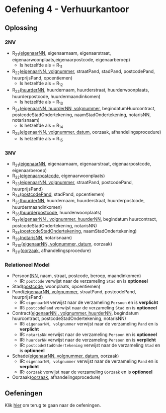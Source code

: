 # Oefening 4 - Verhuurkantoor

## Oplossing
### 2NV

- R<sub>21</sub>(<ins>eigenaarNN</ins>, eigenaarnaam, eigenaarstraat, eigenaarwoonplaats,eigenaarpostcode, eigenaarberoep)
    - Is hetzelfde als = R<sub>11</sub>
- R<sub>22</sub>(<ins>eigenaarNN, volgnummer</ins>, straatPand, stadPand, postcodePand, huurprijsPand, opcentiemen)
    - Is hetzelfde als = R<sub>12</sub>
- R<sub>23</sub>(<ins>huurderNN</ins>, huurdernaam, huurderstraat, huurderwoonplaats, huurderpostcode, huurdermaandinkomen)
    - Is hetzelfde als = R<sub>13</sub>
- R<sub>24</sub>(<ins>eigenaarNN, huurderNN, volgnummer</ins>, begindatumHuurcontract, postcodeStadOndertekening, naamStadOndertekening, notarisNN, notarisnaam)
    - Is hetzelfde als = R<sub>14</sub>
- R<sub>25</sub>(<ins>eigenaarNN, volgnummer, datum</ins>, oorzaak, afhandelingsprocedure)
    - Is hetzelfde als = R<sub>15</sub>

### 3NV
- R<sub>31</sub>(<ins>eigenaarNN</ins>, eigenaarnaam, eigenaarstraat, eigenaarpostcode, eigenaarberoep)​
- R<sub>32</sub>(<ins>eigenaarpostcode</ins>, eigenaarwoonplaats)​
- R<sub>33</sub>(<ins>eigenaarNN, volgnummer</ins>, straatPand, postcodePand, huurprijsPand)​
- R<sub>34</sub>(<ins>postcodePand</ins>, stadPand, opcentiemen)​
- R<sub>35</sub>(<ins>huurderNN</ins>, huurdernaam, huurderstraat, huurderpostcode, huurdermaandinkomen)​
- R<sub>36</sub>(<ins>huurderpostcode</ins>, huurderwoonplaats)​
- R<sub>37</sub>(<ins>eigenaarNN , volgnummer, huurderNN</ins>, begindatum huurcontract, postcodeStadOndertekening, notarisNN)​
- R<sub>38</sub>(<ins>postcodeStadOndertekening</ins>, naamStadOndertekening)​
- R<sub>39</sub>(<ins>notarisNN</ins>, notarisnaam)​
- R<sub>310</sub>(<ins>eigenaarNN, volgnummer, datum</ins>, oorzaak)​
- R<sub>311</sub>(<ins>oorzaak</ins>, afhandelingsprocedure)​

### Relationeel Model
- Persoon(<ins>NN</ins>, naam, straat, postcode, beroep, maandinkomen)​
    - IR: `postcode` verwijst naar de verzameling `Stad` en is **optioneel**
- Stad(<ins>postcode</ins>, woonplaats, opcentiemen)​
- Pand(<ins>eigenaarNN, volgnummer</ins>, straatPand, postcodePand, huurprijsPand)​
    - IR: `eigenaarNN` verwijst naar de verzameling `Persoon` en is **verplicht**
    - IR: `postcodePand` verwijst naar de verzameling `Stad` en is **optioneel**
- Contract(<ins>eigenaarNN , volgnummer, huurderNN</ins>, begindatum huurcontract, postcodeStadOndertekening, notarisNN)​
    - IR: `eigenaarNN, volgnummer` verwijst naar de verzameling `Pand` en is **verplicht**
    - IR: `notarisNN` verwijst naar de verzameling `Persoon` en is **optioneel​**
    - IR: `huurderNN` verwijst naar de verzameling `Persoon` en is **verplicht**
    - IR: `postcodeStadOndertekening` verwijst naar de verzameling `Stad` en is **optioneel**
- Schade(<ins>eigenaarNN, volgnummer, datum</ins>, oorzaak)​
    - IR: `eigenaarNN, volgnummer` verwijst naar de verzameling `Pand` en is **verplicht**
    - IR: `oorzaak` verwijst naar de verzameling `Oorzaak` en is **optioneel​**
- Oorzaak(<ins>oorzaak</ins>, afhandelingsprocedure)

## Oefeningen
Klik [hier](../exercises.md) om terug te gaan naar de oefeningen.
